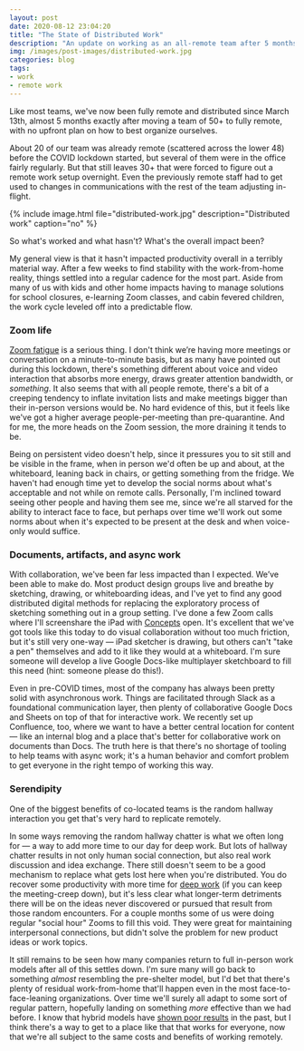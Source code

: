 ```yaml
---
layout: post
date: 2020-08-12 23:04:20
title: "The State of Distributed Work"
description: "An update on working as an all-remote team after 5 months of sheltering."
img: /images/post-images/distributed-work.jpg
categories: blog
tags:
- work
- remote work
---
```


Like most teams, we've now been fully remote and distributed since March 13th, almost 5 months exactly after moving a team of 50+ to fully remote, with no upfront plan on how to best organize ourselves.

About 20 of our team was already remote (scattered across the lower 48) before the COVID lockdown started, but several of them were in the office fairly regularly. But that still leaves 30+ that were forced to figure out a remote work setup overnight. Even the previously remote staff had to get used to changes in communications with the rest of the team adjusting in-flight.

{% include image.html file="distributed-work.jpg" description="Distributed work" caption="no" %}

So what's worked and what hasn't? What's the overall impact been?

My general view is that it hasn't impacted productivity overall in a terribly material way. After a few weeks to find stability with the work-from-home reality, things settled into a regular cadence for the most part. Aside from many of us with kids and other home impacts having to manage solutions for school closures, e-learning Zoom classes, and cabin fevered children, the work cycle leveled off into a predictable flow.

### Zoom life

[Zoom fatigue](https://www.nationalgeographic.com/science/2020/04/coronavirus-zoom-fatigue-is-taxing-the-brain-here-is-why-that-happens/ "Zoom Fatigue") is a serious thing. I don't think we’re having more meetings or conversation on a minute-to-minute basis, but as many have pointed out during this lockdown, there's something different about voice and video interaction that absorbs more energy, draws greater attention bandwidth, or _something_. It also seems that with all people remote, there's a bit of a creeping tendency to inflate invitation lists and make meetings bigger than their in-person versions would be. No hard evidence of this, but it feels like we've got a higher average people-per-meeting than pre-quarantine. And for me, the more heads on the Zoom session, the more draining it tends to be.

Being on persistent video doesn't help, since it pressures you to sit still and be visible in the frame, when in person we'd often be up and about, at the whiteboard, leaning back in chairs, or getting something from the fridge. We haven't had enough time yet to develop the social norms about what's acceptable and not while on remote calls. Personally, I'm inclined toward seeing other people and having them see me, since we're all starved for the ability to interact face to face, but perhaps over time we'll work out some norms about when it's expected to be present at the desk and when voice-only would suffice.

### Documents, artifacts, and async work

With collaboration, we've been far less impacted than I expected. We’ve been able to make do. Most product design groups live and breathe by sketching, drawing, or whiteboarding ideas, and I've yet to find any good distributed digital methods for replacing the exploratory process of sketching something out in a group setting. I've done a few Zoom calls where I'll screenshare the iPad with [Concepts](/post/concepts/ "Concepts on iPad") open. It's excellent that we've got tools like this today to do visual collaboration without too much friction, but it's still very one-way — iPad sketcher is drawing, but others can't "take a pen" themselves and add to it like they would at a whiteboard. I'm sure someone will develop a live Google Docs-like multiplayer sketchboard to fill this need (hint: someone please do this!).

Even in pre-COVID times, most of the company has always been pretty solid with asynchronous work. Things are facilitated through Slack as a foundational communication layer, then plenty of collaborative Google Docs and Sheets on top of that for interactive work. We recently set up Confluence, too, where we want to have a better central location for content — like an internal blog and a place that's better for collaborative work on documents than Docs. The truth here is that there's no shortage of tooling to help teams with async work; it's a human behavior and comfort problem to get everyone in the right tempo of working this way.

### Serendipity

One of the biggest benefits of co-located teams is the random hallway interaction you get that's very hard to replicate remotely.

In some ways removing the random hallway chatter is what we often long for — a way to add more time to our day for deep work. But lots of hallway chatter results in not only human social connection, but also real work discussion and idea exchange. There still doesn't seem to be a good mechanism to replace what gets lost here when you're distributed. You do recover some productivity with more time for [deep work](/books/newport-deep-work/ "Deep Work") (if you can keep the meeting-creep down), but it's less clear what longer-term detriments there will be on the ideas never discovered or pursued that result from those random encounters. For a couple months some of us were doing regular "social hour" Zooms to fill this void. They were great for maintaining interpersonal connections, but didn't solve the problem for new product ideas or work topics.

It still remains to be seen how many companies return to full in-person work models after all of this settles down. I'm sure many will go back to something _almost_ resembling the pre-shelter model, but I'd bet that there's plenty of residual work-from-home that'll happen even in the most face-to-face-leaning organizations. Over time we'll surely all adapt to some sort of regular pattern, hopefully landing on something _more_ effective than we had before. I know that hybrid models have [shown poor results](/post/hybrid-wfh/ "Hybrid WFH") in the past, but I think there's a way to get to a place like that that works for everyone, now that we're all subject to the same costs and benefits of working remotely.

